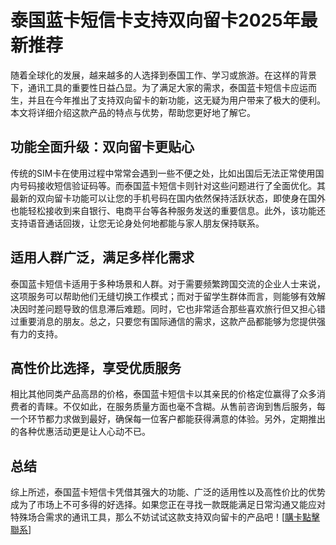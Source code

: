 # 泰国蓝卡短信卡支持双向留卡2025年最新推荐

随着全球化的发展，越来越多的人选择到泰国工作、学习或旅游。在这样的背景下，通讯工具的重要性日益凸显。为了满足大家的需求，泰国蓝卡短信卡应运而生，并且在今年推出了支持双向留卡的新功能，这无疑为用户带来了极大的便利。本文将详细介绍这款产品的特点与优势，帮助您更好地了解它。

## 功能全面升级：双向留卡更贴心

传统的SIM卡在使用过程中常常会遇到一些不便之处，比如出国后无法正常使用国内号码接收短信验证码等。而泰国蓝卡短信卡则针对这些问题进行了全面优化。其最新的双向留卡功能可以让您的手机号码在国内依然保持活跃状态，即使身在国外也能轻松接收到来自银行、电商平台等各种服务发送的重要信息。此外，该功能还支持语音通话回拨，让您无论身处何地都能与家人朋友保持联系。

## 适用人群广泛，满足多样化需求

泰国蓝卡短信卡适用于多种场景和人群。对于需要频繁跨国交流的企业人士来说，这项服务可以帮助他们无缝切换工作模式；而对于留学生群体而言，则能够有效解决因时差问题导致的信息滞后难题。同时，它也非常适合那些喜欢旅行但又担心错过重要消息的朋友。总之，只要您有国际通信的需求，这款产品都能够为您提供强有力的支持。

## 高性价比选择，享受优质服务

相比其他同类产品高昂的价格，泰国蓝卡短信卡以其亲民的价格定位赢得了众多消费者的青睐。不仅如此，在服务质量方面也毫不含糊。从售前咨询到售后服务，每一个环节都力求做到最好，确保每一位客户都能获得满意的体验。另外，定期推出的各种优惠活动更是让人心动不已。

## 总结

综上所述，泰国蓝卡短信卡凭借其强大的功能、广泛的适用性以及高性价比的优势成为了市场上不可多得的好选择。如果您正在寻找一款既能满足日常沟通又能应对特殊场合需求的通讯工具，那么不妨试试这款支持双向留卡的产品吧！[[購卡點擊聯系](https://t.me/s/SXDXQF)]